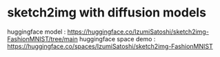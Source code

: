 # sketch2img with diffusion models
huggingface model : https://huggingface.co/IzumiSatoshi/sketch2img-FashionMNIST/tree/main
huggingface space demo : https://huggingface.co/spaces/IzumiSatoshi/sketch2img-FashionMNIST
